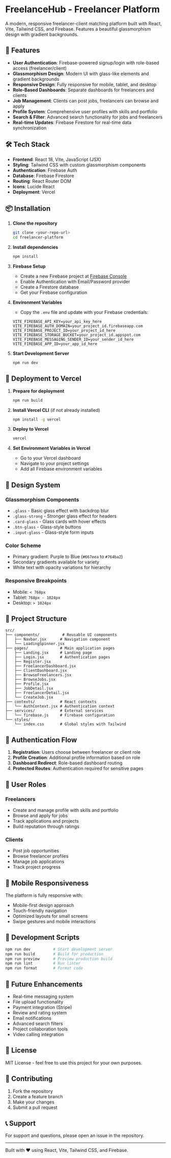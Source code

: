 # FreelanceHub - Freelancer Platform

A modern, responsive freelancer-client matching platform built with React, Vite, Tailwind CSS, and Firebase. Features a beautiful glassmorphism design with gradient backgrounds.

## 🚀 Features

- **User Authentication**: Firebase-powered signup/login with role-based access (freelancer/client)
- **Glassmorphism Design**: Modern UI with glass-like elements and gradient backgrounds
- **Responsive Design**: Fully responsive for mobile, tablet, and desktop
- **Role-Based Dashboards**: Separate dashboards for freelancers and clients
- **Job Management**: Clients can post jobs, freelancers can browse and apply
- **Profile System**: Comprehensive user profiles with skills and portfolio
- **Search & Filter**: Advanced search functionality for jobs and freelancers
- **Real-time Updates**: Firebase Firestore for real-time data synchronization

## 🛠 Tech Stack

- **Frontend**: React 18, Vite, JavaScript (JSX)
- **Styling**: Tailwind CSS with custom glassmorphism components
- **Authentication**: Firebase Auth
- **Database**: Firebase Firestore
- **Routing**: React Router DOM
- **Icons**: Lucide React
- **Deployment**: Vercel

## 📦 Installation

1. **Clone the repository**
   ```bash
   git clone <your-repo-url>
   cd freelancer-platform
   ```

2. **Install dependencies**
   ```bash
   npm install
   ```

3. **Firebase Setup**
   - Create a new Firebase project at [Firebase Console](https://console.firebase.google.com/)
   - Enable Authentication with Email/Password provider
   - Create a Firestore database
   - Get your Firebase configuration

4. **Environment Variables**
   - Copy the `.env` file and update with your Firebase credentials:
   ```env
   VITE_FIREBASE_API_KEY=your_api_key_here
   VITE_FIREBASE_AUTH_DOMAIN=your_project_id.firebaseapp.com
   VITE_FIREBASE_PROJECT_ID=your_project_id_here
   VITE_FIREBASE_STORAGE_BUCKET=your_project_id.appspot.com
   VITE_FIREBASE_MESSAGING_SENDER_ID=your_sender_id_here
   VITE_FIREBASE_APP_ID=your_app_id_here
   ```

5. **Start Development Server**
   ```bash
   npm run dev
   ```

## 🚀 Deployment to Vercel

1. **Prepare for deployment**
   ```bash
   npm run build
   ```

2. **Install Vercel CLI** (if not already installed)
   ```bash
   npm install -g vercel
   ```

3. **Deploy to Vercel**
   ```bash
   vercel
   ```

4. **Set Environment Variables in Vercel**
   - Go to your Vercel dashboard
   - Navigate to your project settings
   - Add all Firebase environment variables

## 🎨 Design System

### Glassmorphism Components
- `.glass` - Basic glass effect with backdrop blur
- `.glass-strong` - Stronger glass effect for headers
- `.card-glass` - Glass cards with hover effects
- `.btn-glass` - Glass-style buttons
- `.input-glass` - Glass-style form inputs

### Color Scheme
- Primary gradient: Purple to Blue (`#667eea` to `#764ba2`)
- Secondary gradients available for variety
- White text with opacity variations for hierarchy

### Responsive Breakpoints
- Mobile: `< 768px`
- Tablet: `768px - 1024px`
- Desktop: `> 1024px`

## 📁 Project Structure

```
src/
├── components/          # Reusable UI components
│   ├── Navbar.jsx      # Navigation component
│   └── LoadingSpinner.jsx
├── pages/              # Main application pages
│   ├── Landing.jsx     # Landing page
│   ├── Login.jsx       # Authentication pages
│   ├── Register.jsx
│   ├── FreelancerDashboard.jsx
│   ├── ClientDashboard.jsx
│   ├── BrowseFreelancers.jsx
│   ├── BrowseJobs.jsx
│   ├── Profile.jsx
│   ├── JobDetail.jsx
│   ├── FreelancerDetail.jsx
│   └── CreateJob.jsx
├── contexts/           # React contexts
│   └── AuthContext.jsx # Authentication context
├── services/           # External services
│   └── firebase.js     # Firebase configuration
└── styles/
    └── index.css       # Global styles with Tailwind
```

## 🔐 Authentication Flow

1. **Registration**: Users choose between freelancer or client role
2. **Profile Creation**: Additional profile information based on role
3. **Dashboard Redirect**: Role-based dashboard routing
4. **Protected Routes**: Authentication required for sensitive pages

## 🎯 User Roles

### Freelancers
- Create and manage profile with skills and portfolio
- Browse and apply for jobs
- Track applications and projects
- Build reputation through ratings

### Clients
- Post job opportunities
- Browse freelancer profiles
- Manage job applications
- Track project progress

## 📱 Mobile Responsiveness

The platform is fully responsive with:
- Mobile-first design approach
- Touch-friendly navigation
- Optimized layouts for small screens
- Swipe gestures and mobile interactions

## 🔧 Development Scripts

```bash
npm run dev          # Start development server
npm run build        # Build for production
npm run preview      # Preview production build
npm run lint         # Run linter
npm run format       # Format code
```

## 🚧 Future Enhancements

- Real-time messaging system
- File upload functionality
- Payment integration (Stripe)
- Review and rating system
- Email notifications
- Advanced search filters
- Project collaboration tools
- Video calling integration

## 📄 License

MIT License - feel free to use this project for your own purposes.

## 🤝 Contributing

1. Fork the repository
2. Create a feature branch
3. Make your changes
4. Submit a pull request

## 📞 Support

For support and questions, please open an issue in the repository.

---

Built with ❤️ using React, Vite, Tailwind CSS, and Firebase.
